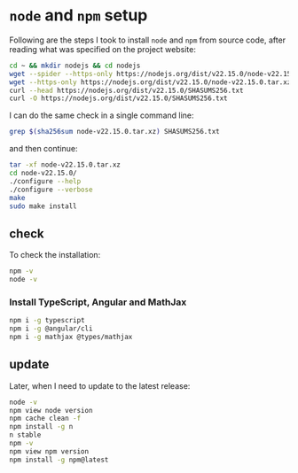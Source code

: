 # `node` and `npm` setup

Following are the steps I took to install `node` and `npm` from source code, after reading what was specified on the project website:

```bash
cd ~ && mkdir nodejs && cd nodejs
wget --spider --https-only https://nodejs.org/dist/v22.15.0/node-v22.15.0.tar.xz
wget --https-only https://nodejs.org/dist/v22.15.0/node-v22.15.0.tar.xz
curl --head https://nodejs.org/dist/v22.15.0/SHASUMS256.txt
curl -O https://nodejs.org/dist/v22.15.0/SHASUMS256.txt
```

I can do the same check in a single command line:

```bash
grep $(sha256sum node-v22.15.0.tar.xz) SHASUMS256.txt
```

and then continue:

```bash
tar -xf node-v22.15.0.tar.xz
cd node-v22.15.0/
./configure --help
./configure --verbose
make
sudo make install
```

## check

To check the installation:

```bash
npm -v
node -v
```

### Install TypeScript, Angular and MathJax

```bash
npm i -g typescript
npm i -g @angular/cli
npm i -g mathjax @types/mathjax
```

## update

Later, when I need to update to the latest release:

```bash
node -v
npm view node version
npm cache clean -f
npm install -g n
n stable
npm -v
npm view npm version
npm install -g npm@latest
```
